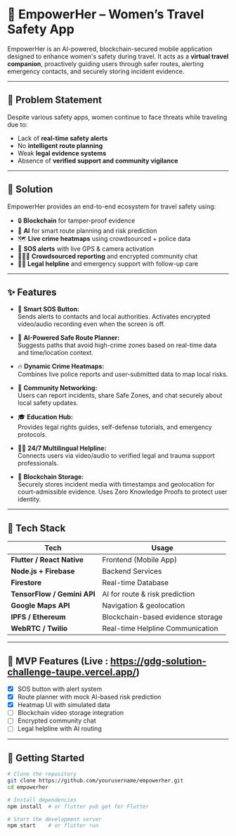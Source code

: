 # 🚨 EmpowerHer – Women’s Travel Safety App

EmpowerHer is an AI-powered, blockchain-secured mobile application designed to enhance women's safety during travel. It acts as a **virtual travel companion**, proactively guiding users through safer routes, alerting emergency contacts, and securely storing incident evidence.

---

## 🧠 Problem Statement

Despite various safety apps, women continue to face threats while traveling due to:

- Lack of **real-time safety alerts**
- No **intelligent route planning**
- Weak **legal evidence systems**
- Absence of **verified support and community vigilance**

---

## 🌟 Solution

EmpowerHer provides an end-to-end ecosystem for travel safety using:

- 🔒 **Blockchain** for tamper-proof evidence
- 🧠 **AI** for smart route planning and risk prediction
- 🗺️ **Live crime heatmaps** using crowdsourced + police data
- 📲 **SOS alerts** with live GPS & camera activation
- 🧑‍🤝‍🧑 **Crowdsourced reporting** and encrypted community chat
- 🧑‍⚖️ **Legal helpline** and emergency support with follow-up care

---

## ✨ Features

- 🚨 **Smart SOS Button:**  
  Sends alerts to contacts and local authorities. Activates encrypted video/audio recording even when the screen is off.

- 🧭 **AI-Powered Safe Route Planner:**  
  Suggests paths that avoid high-crime zones based on real-time data and time/location context.

- 🔥 **Dynamic Crime Heatmaps:**  
  Combines live police reports and user-submitted data to map local risks.

- 🤝 **Community Networking:**  
  Users can report incidents, share Safe Zones, and chat securely about local safety updates.

- 🎓 **Education Hub:**  
  Provides legal rights guides, self-defense tutorials, and emergency protocols.

- 🧑‍⚖️ **24/7 Multilingual Helpline:**  
  Connects users via video/audio to verified legal and trauma support professionals.

- 🔗 **Blockchain Storage:**  
  Securely stores incident media with timestamps and geolocation for court-admissible evidence. Uses Zero Knowledge Proofs to protect user identity.

---

## 📱 Tech Stack

| Tech | Usage |
|------|-------|
| **Flutter / React Native** | Frontend (Mobile App) |
| **Node.js + Firebase** | Backend Services |
| **Firestore** | Real-time Database |
| **TensorFlow / Gemini API** | AI for route & risk prediction |
| **Google Maps API** | Navigation & geolocation |
| **IPFS / Ethereum** | Blockchain-based evidence storage |
| **WebRTC / Twilio** | Real-time Helpline Communication |

---

## 🔄 MVP Features (Live : https://gdg-solution-challenge-taupe.vercel.app/)

- [x] SOS button with alert system  
- [x] Route planner with mock AI-based risk prediction  
- [x] Heatmap UI with simulated data  
- [ ] Blockchain video storage integration  
- [ ] Encrypted community chat  
- [ ] Legal helpline with AI routing
  
---

## 🚀 Getting Started

```bash
# Clone the repository
git clone https://github.com/yourusername/empowerher.git
cd empowerher

# Install dependencies
npm install  # or flutter pub get for Flutter

# Start the development server
npm start    # or flutter run
